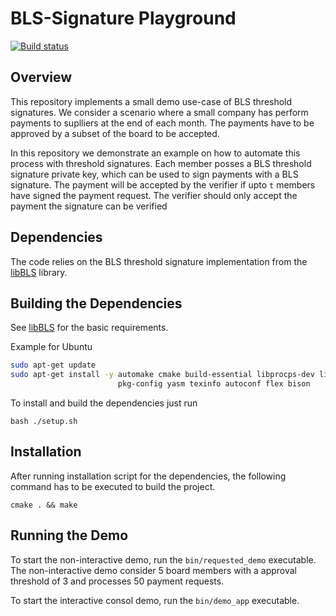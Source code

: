 # BLS-Signature Playground

[![Build status](https://travis-ci.org/lubux/bls-sig-playground.svg?branch=master)](https://travis-ci.org/lubux/bls-sig-playground)

## Overview 
This repository implements a small demo use-case of BLS threshold signatures. 
We consider a scenario where a small company has perform payments to suplliers at the end of each month.
The payments have to be approved by a subset of the board to be accepted. 

In this repository we demonstrate an example on how to automate this process with threshold signatures. 
Each member posses a BLS threshold signature private key, which can be used to sign payments with a BLS signature.
The payment will be accepted by the verifier if upto `t` members have signed the payment request.
The verifier should only accept the payment the signature can be verified 

## Dependencies 
The code relies on the BLS threshold signature implementation from the [libBLS](https://github.com/skalenetwork/libBLS) library.

## Building the Dependencies 
See  [libBLS](https://github.com/skalenetwork/libBLS) for the basic requirements.

Example for Ubuntu 
```bash
sudo apt-get update
sudo apt-get install -y automake cmake build-essential libprocps-dev libtool\
                        pkg-config yasm texinfo autoconf flex bison

```

To install and build the dependencies just run
```
bash ./setup.sh
```

## Installation

After running installation script for the dependencies, the following command has to be executed to build the project.
```
cmake . && make
``` 

## Running the Demo 

To start the non-interactive demo, run the `bin/requested_demo` executable.
The non-interactive demo consider 5 board members with a approval threshold of 3 and processes 50 payment requests.

To start the interactive consol demo, run the `bin/demo_app` executable.
